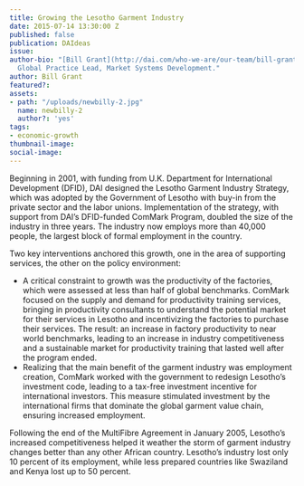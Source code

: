 ```yaml
---
title: Growing the Lesotho Garment Industry
date: 2015-07-14 13:30:00 Z
published: false
publication: DAIdeas
issue: 
author-bio: "[Bill Grant](http://dai.com/who-we-are/our-team/bill-grant) is DAI's
  Global Practice Lead, Market Systems Development."
author: Bill Grant
featured?: 
assets:
- path: "/uploads/newbilly-2.jpg"
  name: newbilly-2
  author?: 'yes'
tags:
- economic-growth
thumbnail-image:
social-image:
---
```


<p>Beginning in 2001, with funding from U.K. Department for International Development (DFID), DAI designed the Lesotho Garment Industry Strategy, which was adopted by the Government of Lesotho with buy-in from the private sector and the labor unions. Implementation of the strategy, with support from DAI’s DFID-funded ComMark Program, doubled the size of the industry in three years. The industry now employs more than 40,000 people, the largest block of formal employment in the country.</p>



  <p>Two key interventions anchored this growth, one in the area of supporting services, the other on the policy environment:</p>
  <ul>
    <li>A critical constraint to growth was the productivity of the factories, which were assessed at less than half of global benchmarks. ComMark focused on the supply and demand for productivity training services, bringing in productivity consultants to understand the potential market for their services in Lesotho and incentivizing the factories to purchase their services. The result: an increase in factory productivity to near world benchmarks, leading to an increase in industry competitiveness and a sustainable market for productivity training that lasted well after the program ended.</li>
    <li>Realizing that the main benefit of the garment industry was employment creation, ComMark worked with the government to redesign Lesotho’s investment code, leading to a tax-free investment incentive for international investors. This measure stimulated investment by the international firms that dominate the global garment value chain, ensuring increased employment.</li>
  </ul>
  <p>Following the end of the MultiFibre Agreement in January 2005, Lesotho’s increased competitiveness helped it weather the storm of garment industry changes better than any other African country. Lesotho’s industry lost only 10 percent of its employment, while less prepared countries like Swaziland and Kenya lost up to 50 percent.</p>
